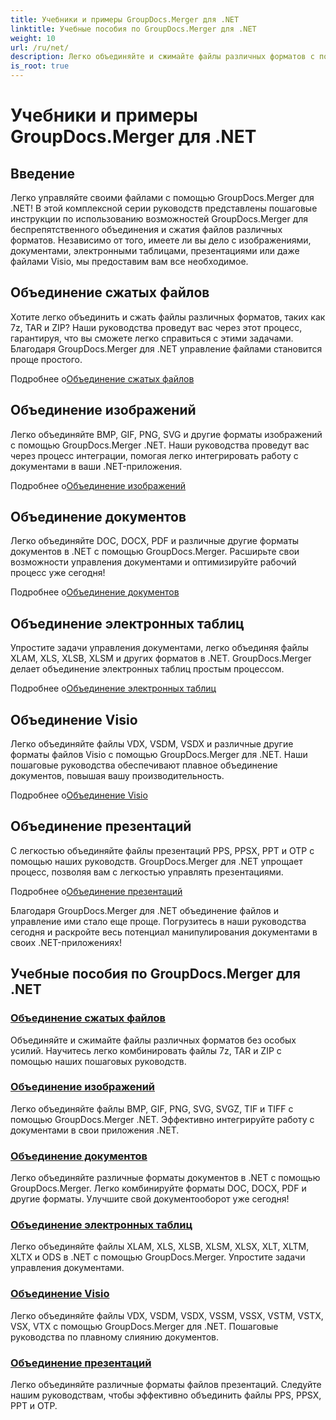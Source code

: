 ```yaml
---
title: Учебники и примеры GroupDocs.Merger для .NET
linktitle: Учебные пособия по GroupDocs.Merger для .NET
weight: 10
url: /ru/net/
description: Легко объединяйте и сжимайте файлы различных форматов с помощью GroupDocs.Merger .NET. Изучите пошаговые руководства по объединению изображений, документов и многого другого!
is_root: true
---
```


# Учебники и примеры GroupDocs.Merger для .NET

## Введение

Легко управляйте своими файлами с помощью GroupDocs.Merger для .NET! В этой комплексной серии руководств представлены пошаговые инструкции по использованию возможностей GroupDocs.Merger для беспрепятственного объединения и сжатия файлов различных форматов. Независимо от того, имеете ли вы дело с изображениями, документами, электронными таблицами, презентациями или даже файлами Visio, мы предоставим вам все необходимое.

## Объединение сжатых файлов
Хотите легко объединить и сжать файлы различных форматов, таких как 7z, TAR и ZIP? Наши руководства проведут вас через этот процесс, гарантируя, что вы сможете легко справиться с этими задачами. Благодаря GroupDocs.Merger для .NET управление файлами становится проще простого.

 Подробнее о[Объединение сжатых файлов](./merge-compress-files/)

## Объединение изображений
Легко объединяйте BMP, GIF, PNG, SVG и другие форматы изображений с помощью GroupDocs.Merger .NET. Наши руководства проведут вас через процесс интеграции, помогая легко интегрировать работу с документами в ваши .NET-приложения.

 Подробнее о[Объединение изображений](./image-merging/)

## Объединение документов
Легко объединяйте DOC, DOCX, PDF и различные другие форматы документов в .NET с помощью GroupDocs.Merger. Расширьте свои возможности управления документами и оптимизируйте рабочий процесс уже сегодня!

 Подробнее о[Объединение документов](./document-merging/)

## Объединение электронных таблиц
Упростите задачи управления документами, легко объединяя файлы XLAM, XLS, XLSB, XLSM и других форматов в .NET. GroupDocs.Merger делает объединение электронных таблиц простым процессом.

 Подробнее о[Объединение электронных таблиц](./spreadsheet-merging/)

## Объединение Visio
Легко объединяйте файлы VDX, VSDM, VSDX и различные другие форматы файлов Visio с помощью GroupDocs.Merger для .NET. Наши пошаговые руководства обеспечивают плавное объединение документов, повышая вашу производительность.

 Подробнее о[Объединение Visio](./visio-merging/)

## Объединение презентаций
С легкостью объединяйте файлы презентаций PPS, PPSX, PPT и OTP с помощью наших руководств. GroupDocs.Merger для .NET упрощает процесс, позволяя вам с легкостью управлять презентациями.

 Подробнее о[Объединение презентаций](./presentation-merging/)

Благодаря GroupDocs.Merger для .NET объединение файлов и управление ими стало еще проще. Погрузитесь в наши руководства сегодня и раскройте весь потенциал манипулирования документами в своих .NET-приложениях!
## Учебные пособия по GroupDocs.Merger для .NET
### [Объединение сжатых файлов](./merge-compress-files/)
Объединяйте и сжимайте файлы различных форматов без особых усилий. Научитесь легко комбинировать файлы 7z, TAR и ZIP с помощью наших пошаговых руководств.
### [Объединение изображений](./image-merging/)
Легко объединяйте файлы BMP, GIF, PNG, SVG, SVGZ, TIF и TIFF с помощью GroupDocs.Merger .NET. Эффективно интегрируйте работу с документами в свои приложения .NET.
### [Объединение документов](./document-merging/)
Легко объединяйте различные форматы документов в .NET с помощью GroupDocs.Merger. Легко комбинируйте форматы DOC, DOCX, PDF и другие форматы. Улучшите свой документооборот уже сегодня!
### [Объединение электронных таблиц](./spreadsheet-merging/)
Легко объединяйте файлы XLAM, XLS, XLSB, XLSM, XLSX, XLT, XLTM, XLTX и ODS в .NET с помощью GroupDocs.Merger. Упростите задачи управления документами.
### [Объединение Visio](./visio-merging/)
Легко объединяйте файлы VDX, VSDM, VSDX, VSSM, VSSX, VSTM, VSTX, VSX, VTX с помощью GroupDocs.Merger для .NET. Пошаговые руководства по плавному слиянию документов.
### [Объединение презентаций](./presentation-merging/)
Легко объединяйте различные форматы файлов презентаций. Следуйте нашим руководствам, чтобы эффективно объединить файлы PPS, PPSX, PPT и OTP.